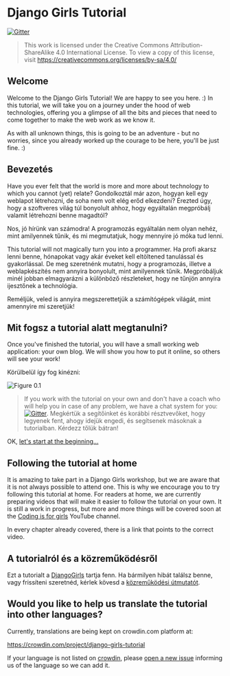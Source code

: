 # Django Girls Tutorial

[![Gitter](https://badges.gitter.im/DjangoGirls/tutorial.svg)](https://gitter.im/DjangoGirls/tutorial)

> This work is licensed under the Creative Commons Attribution-ShareAlike 4.0 International License. To view a copy of this license, visit https://creativecommons.org/licenses/by-sa/4.0/

## Welcome

Welcome to the Django Girls Tutorial! We are happy to see you here. :) In this tutorial, we will take you on a journey under the hood of web technologies, offering you a glimpse of all the bits and pieces that need to come together to make the web work as we know it.

As with all unknown things, this is going to be an adventure - but no worries, since you already worked up the courage to be here, you'll be just fine. :)

## Bevezetés

Have you ever felt that the world is more and more about technology to which you cannot (yet) relate? Gondolkoztál már azon, hogyan kell egy weblapot létrehozni, de soha nem volt elég erőd elkezdeni? Érezted úgy, hogy a szoftveres világ túl bonyolult ahhoz, hogy egyáltalán megpróbálj valamit létrehozni benne magadtól?

Nos, jó hírünk van számodra! A programozás egyáltalán nem olyan nehéz, mint amilyennek tűnik, és mi megmutatjuk, hogy mennyire jó móka tud lenni.

This tutorial will not magically turn you into a programmer. Ha profi akarsz lenni benne, hónapokat vagy akár éveket kell eltöltened tanulással és gyakorlással. De meg szeretnénk mutatni, hogy a programozás, illetve a weblapkészítés nem annyira bonyolult, mint amilyennek tűnik. Megpróbáljuk minél jobban elmagyarázni a különböző részleteket, hogy ne tűnjön annyira ijesztőnek a technológia.

Reméljük, veled is annyira megszerettetjük a számítógépek világát, mint amennyire mi szeretjük!

## Mit fogsz a tutorial alatt megtanulni?

Once you've finished the tutorial, you will have a small working web application: your own blog. We will show you how to put it online, so others will see your work!

Körülbelül így fog kinézni:

![Figure 0.1](images/application.png)

> If you work with the tutorial on your own and don't have a coach who will help you in case of any problem, we have a chat system for you: [![Gitter](https://badges.gitter.im/DjangoGirls/tutorial.svg)](https://gitter.im/DjangoGirls/tutorial). Megkértük a segítőinket és korábbi résztvevőket, hogy legyenek fent, ahogy idejük engedi, és segítsenek másoknak a tutorialban. Kérdezz tőlük bátran!

OK, [let's start at the beginning…](./how_the_internet_works/README.md)

## Following the tutorial at home

It is amazing to take part in a Django Girls workshop, but we are aware that it is not always possible to attend one. This is why we encourage you to try following this tutorial at home. For readers at home, we are currently preparing videos that will make it easier to follow the tutorial on your own. It is still a work in progress, but more and more things will be covered soon at the [Coding is for girls](https://www.youtube.com/channel/UC0hNd2uW8jTR5K3KBzRuG2A/feed) YouTube channel.

In every chapter already covered, there is a link that points to the correct video.

## A tutorialról és a közreműködésről

Ezt a tutorialt a [DjangoGirls](https://djangogirls.org/) tartja fenn. Ha bármilyen hibát találsz benne, vagy frissíteni szeretnéd, kérlek kövesd a [közreműködési útmutatót](https://github.com/DjangoGirls/tutorial/blob/master/README.md).

## Would you like to help us translate the tutorial into other languages?

Currently, translations are being kept on crowdin.com platform at:

https://crowdin.com/project/django-girls-tutorial

If your language is not listed on [crowdin](https://crowdin.com/), please [open a new issue](https://github.com/DjangoGirls/tutorial/issues/new) informing us of the language so we can add it.